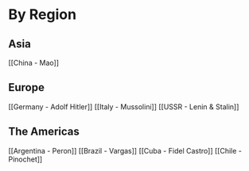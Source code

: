 # By Region

## Asia
[[China - Mao]]
## Europe
[[Germany - Adolf Hitler]]
[[Italy - Mussolini]]
[[USSR - Lenin & Stalin]]

## The Americas
[[Argentina - Peron]]
[[Brazil - Vargas]]
[[Cuba - Fidel Castro]]
[[Chile - Pinochet]]


